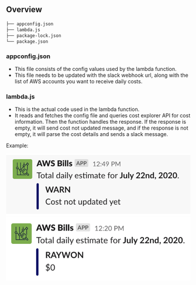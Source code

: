 ## Overview

```
├── appconfig.json
├── lambda.js
├── package-lock.json
└── package.json
```

### appconfig.json 

* This file consists of the config values used by the lambda function.
* This file needs to be updated with the slack webhook url, along with the list of AWS accounts you want to receive daily costs.

### lambda.js

* This is the actual code used in the lambda function.
* It reads and fetches the config file and queries cost explorer API for cost information. Then the function handles the response. If the response is empty, it will send cost not updated message, and if the response is not empty, it will parse the cost details and sends a slack message.

Example: 

![cost-not-updated](./cost-not-updated.png)
![costs](./costs.png)
